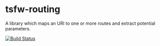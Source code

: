 tsfw-routing
============

A library which maps an URI to one or more routes and extract potential parameters.

[![Build Status](https://travis-ci.org/TiMESPLiNTER/tsfw-routing.svg?branch=master)](https://travis-ci.org/TiMESPLiNTER/tsfw-routing)